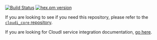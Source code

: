 [![Build Status](https://secure.travis-ci.org/CloudI/cloudi_service_null.png?branch=master)](http://travis-ci.org/CloudI/cloudi_service_null)
[![hex.pm version](https://img.shields.io/hexpm/v/cloudi_service_null.svg)](https://hex.pm/packages/cloudi_service_null)

If you are looking to see if you need this repository, please refer to the [`cloudi_core` repository](https://github.com/CloudI/cloudi_core#about).

If you are looking for CloudI service integration documentation, [go here](https://github.com/CloudI/CloudI#integration).

